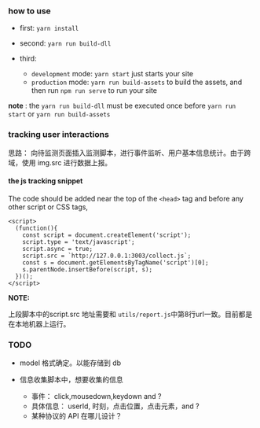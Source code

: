 ### how to use

* first: `yarn install`
* second: `yarn run build-dll`
* third: 
	
	* `development` mode: `yarn start` just starts your site
	* `production` mode: `yarn run build-assets` to build the assets, and then run `npm run serve` to run your site

**note** : the `yarn run build-dll` must be executed once before `yarn run start` or `yarn run build-assets` 


### tracking user interactions

思路： 向待监测页面插入监测脚本，进行事件监听、用户基本信息统计。由于跨域，使用 img.src 进行数据上报。

#### the js tracking snippet

The code should be added near the top of the `<head>` tag and before any other script or CSS tags,

```
<script>
  (function(){
    const script = document.createElement('script');
    script.type = 'text/javascript';
    script.async = true;
    script.src = `http://127.0.0.1:3003/collect.js`;
    const s = document.getElementsByTagName('script')[0];
    s.parentNode.insertBefore(script, s);
  })();
</script>
```

**NOTE:**

  上段脚本中的script.src 地址需要和 `utils/report.js`中第8行url一致。目前都是在本地机器上运行。

### TODO

* model 格式确定。以能存储到 db
* 信息收集脚本中，想要收集的信息
  
  * 事件： click,mousedown,keydown and ?
  * 具体信息： userId, 时刻，点击位置，点击元素，and ?
  * 某种协议的 API 在哪儿设计？




